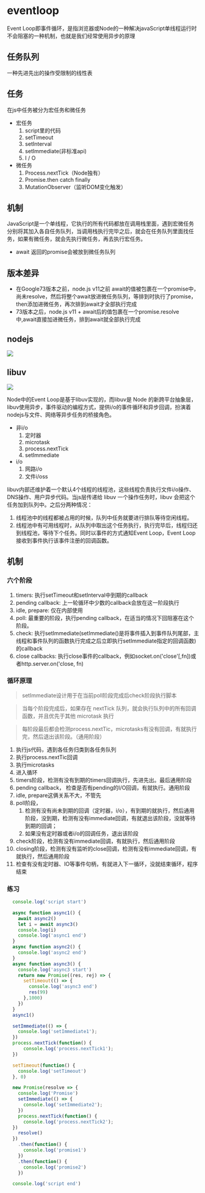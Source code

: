 <!--
 * @Descriptios  : 
 * @Author       : maps131_liaoxing
 * @Date         : 2021-06-29 21:07:17
 * @LastEditors: liaoxing
 * @LastEditTime: 2022-06-14 09:23:12
 * @FilePath: \code\code\面试经验\进击的面试\8-eventloop.md
-->
# eventloop
Event Loop即事件循环，是指浏览器或Node的一种解决javaScript单线程运行时不会阻塞的一种机制，也就是我们经常使用异步的原理

## 任务队列
一种先进先出的操作受限制的线性表

## 任务
在js中任务被分为宏任务和微任务
* 宏任务
  1. script里的代码
  2. setTimeout
  3. setInterval
  4. setImmediate(非标准api)
  5. I / O 
* 微任务
  1. Process.nextTick（Node独有）
  2. Promise.then catch finally
  3. MutationObserver（监听DOM变化触发）

## 机制
JavaScript是一个单线程，它执行的所有代码都放在调用栈里面，遇到宏微任务分别将其加入各自任务队列，当调用栈执行完毕之后，就会在任务队列里面找任务，如果有微任务，就会先执行微任务，再去执行宏任务。
* await 返回的promise会被放到微任务队列

## 版本差异
* 在Google73版本之前，node.js v11之前
  await的值被包裹在一个promise中，尚未resolve，然后将整个await放进微任务队列，等排到时执行了promise，then添加进微任务，再次排到await才全部执行完成
* 73版本之后，node.js v11 +
  await后的值包裹在一个promise.resolve中,await直接加进微任务，排到await就全部执行完成

## nodejs
<img src="https://user-gold-cdn.xitu.io/2018/6/12/163f35f70dc06fcd?imageView2/0/w/1280/h/960/format/webp/ignore-error/1">

## libuv
<img src="https://user-gold-cdn.xitu.io/2018/6/12/163f410b951ce409?imageView2/0/w/1280/h/960/format/webp/ignore-error/1">

Node中的Event Loop是基于libuv实现的，而libuv是 Node 的新跨平台抽象层，libuv使用异步，事件驱动的编程方式，提供i/o的事件循环和异步回调，扮演着nodejs与文件、网络等异步任务的桥接角色。

* 非i/o
  1. 定时器
  2. microtask
  3. process.nextTick
  4. setImmediate
* i/o
  1. 网路i/o
  2. 文件i/oss

libuv内部还维护着一个默认4个线程的线程池，这些线程负责执行文件i/o操作、DNS操作、用户异步代码。当js层传递给 libuv 一个操作任务时，libuv 会把这个任务加到队列中。之后分两种情况：
1. 线程池中的线程都被占用的时候，队列中任务就要进行排队等待空闲线程。
2. 线程池中有可用线程时，从队列中取出这个任务执行，执行完毕后，线程归还到线程池，等待下个任务。同时以事件的方式通知Event Loop，Event Loop接收到事件执行该事件注册的回调函数。



## 机制
### 六个阶段
1. timers: 执行setTimeout和setInterval中到期的callback
2. pending callback: 上一轮循环中少数的callback会放在这一阶段执行
3. idle, prepare: 仅在内部使用
4. poll: 最重要的阶段，执行pending callback，在适当的情况下回阻塞在这个阶段。
5. check: 执行setImmediate(setImmediate()是将事件插入到事件队列尾部，主线程和事件队列的函数执行完成之后立即执行setImmediate指定的回调函数)的callback
6. close callbacks: 执行close事件的callback，例如socket.on('close'[,fn])或者http.server.on('close, fn)

### 循环原理
> setImmediate设计用于在当前poll阶段完成后check阶段执行脚本

> 当每个阶段完成后，如果存在 nextTick 队列，就会执行队列中的所有回调函数，并且优先于其他 microtask 执行

> 每阶段最后都会检测process.nextTic，microtasks有没有回调，有就执行完，然后退出该阶段。（通用阶段）

1. 执行js代码，遇到各任务归类到各任务队列
2. 执行process.nextTic回调
3. 执行microtasks
4. 进入循环
5. timers阶段，检测有没有到期的timers回调执行，先进先出。最后通用阶段
6. pending callback， 检查是否有pending的I/O回调，有就执行。通用阶段
7. idle, prepare这俩关系不大，不管先
8. poll阶段，
    1. 检测有没有尚未到期的回调（定时器，i/o），有到期的就执行，然后通用阶段，没到期，检测有没有immediate回调，有就退出该阶段，没就等待到期的回调；
    2. 如果没有定时器或者i/o的回调任务，退出该阶段
9. check阶段，检测有没有immediate回调，有就执行，然后通用阶段
10. closing阶段，检测有没有监听的close回调，检测有没有immediate回调，有就执行，然后通用阶段
11. 检查有没有定时器、IO等事件句柄，有就进入下一循环，没就结束循环，程序结束

### 练习
```js
  console.log('script start')

  async function async1() {
    await async2()
    let i = await async3()
    console.log(i)
    console.log('async1 end')
  }
  async function async2() {
    console.log('async2 end') 
  }
  async function async3() {
    console.log('async3 start') 
    return new Promise((res, rej) => {
      setTimeout(() => {
        console.log('async3 end') 
        res(99)
      },1000)
    })
  }
  async1()

  setImmediate(() => {
    console.log('setImmediate1');
  })
  process.nextTick(function() {
      console.log('process.nextTick1');
  })

  setTimeout(function() {
    console.log('setTimeout')
  }, 0)

  new Promise(resolve => {
    console.log('Promise')
    setImmediate(() => {
      console.log('setImmediate2');
    })
    process.nextTick(function() {
      console.log('process.nextTick2');
  })
    resolve()
  })
    .then(function() {
      console.log('promise1')
    })
    .then(function() {
      console.log('promise2')
    })

  console.log('script end')
```

